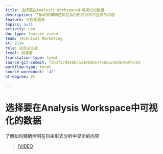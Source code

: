 ```yaml
---
title: 选择要在Analysis Workspace中可视化的数据
description: 了解如何精确控制在自由形式分析中显示的内容
feature: 可视化图表
topics: null
activity: use
doc-type: feature video
team: Technical Marketing
kt: 2134
role: 业务从业者
level: 初学者
translation-type: tm+mt
source-git-commit: f3b3fa7d91b0cb21005b57768ca23ed6700fcc03
workflow-type: tm+mt
source-wordcount: '42'
ht-degree: 2%

---
```



# 选择要在Analysis Workspace中可视化的数据

了解如何精确控制在自由形式分析中显示的内容

>[!VIDEO](https://video.tv.adobe.com/v/23993/?quality=12)
